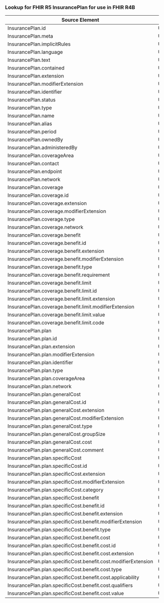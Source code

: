 ### Lookup for FHIR R5 InsurancePlan for use in FHIR R4B

| Source Element | Usage | Target |
| -------------- | ----- | ------ |
| InsurancePlan.id | UseElementRenamed | InsurancePlan.id |
| InsurancePlan.meta | UseElementRenamed | InsurancePlan.meta |
| InsurancePlan.implicitRules | UseElementRenamed | InsurancePlan.implicitRules |
| InsurancePlan.language | UseElementRenamed | InsurancePlan.language |
| InsurancePlan.text | UseElementRenamed | InsurancePlan.text |
| InsurancePlan.contained | UseElementRenamed | InsurancePlan.contained |
| InsurancePlan.extension | UseElementRenamed | InsurancePlan.extension |
| InsurancePlan.modifierExtension | UseElementRenamed | InsurancePlan.modifierExtension |
| InsurancePlan.identifier | UseElementRenamed | InsurancePlan.identifier |
| InsurancePlan.status | UseElementRenamed | InsurancePlan.status |
| InsurancePlan.type | UseElementRenamed | InsurancePlan.type |
| InsurancePlan.name | UseElementRenamed | InsurancePlan.name |
| InsurancePlan.alias | UseElementRenamed | InsurancePlan.alias |
| InsurancePlan.period | UseElementRenamed | InsurancePlan.period |
| InsurancePlan.ownedBy | UseElementRenamed | InsurancePlan.ownedBy |
| InsurancePlan.administeredBy | UseElementRenamed | InsurancePlan.administeredBy |
| InsurancePlan.coverageArea | UseElementRenamed | InsurancePlan.coverageArea |
| InsurancePlan.contact | UseElementRenamed | InsurancePlan.contact |
| InsurancePlan.endpoint | UseElementRenamed | InsurancePlan.endpoint |
| InsurancePlan.network | UseElementRenamed | InsurancePlan.network |
| InsurancePlan.coverage | UseElementRenamed | InsurancePlan.coverage |
| InsurancePlan.coverage.id | UseElementRenamed | InsurancePlan.coverage.id |
| InsurancePlan.coverage.extension | UseElementRenamed | InsurancePlan.coverage.extension |
| InsurancePlan.coverage.modifierExtension | UseElementRenamed | InsurancePlan.coverage.modifierExtension |
| InsurancePlan.coverage.type | UseElementRenamed | InsurancePlan.coverage.type |
| InsurancePlan.coverage.network | UseElementRenamed | InsurancePlan.coverage.network |
| InsurancePlan.coverage.benefit | UseElementRenamed | InsurancePlan.coverage.benefit |
| InsurancePlan.coverage.benefit.id | UseElementRenamed | InsurancePlan.coverage.benefit.id |
| InsurancePlan.coverage.benefit.extension | UseElementRenamed | InsurancePlan.coverage.benefit.extension |
| InsurancePlan.coverage.benefit.modifierExtension | UseElementRenamed | InsurancePlan.coverage.benefit.modifierExtension |
| InsurancePlan.coverage.benefit.type | UseElementRenamed | InsurancePlan.coverage.benefit.type |
| InsurancePlan.coverage.benefit.requirement | UseElementRenamed | InsurancePlan.coverage.benefit.requirement |
| InsurancePlan.coverage.benefit.limit | UseElementRenamed | InsurancePlan.coverage.benefit.limit |
| InsurancePlan.coverage.benefit.limit.id | UseElementRenamed | InsurancePlan.coverage.benefit.limit.id |
| InsurancePlan.coverage.benefit.limit.extension | UseElementRenamed | InsurancePlan.coverage.benefit.limit.extension |
| InsurancePlan.coverage.benefit.limit.modifierExtension | UseElementRenamed | InsurancePlan.coverage.benefit.limit.modifierExtension |
| InsurancePlan.coverage.benefit.limit.value | UseElementRenamed | InsurancePlan.coverage.benefit.limit.value |
| InsurancePlan.coverage.benefit.limit.code | UseElementRenamed | InsurancePlan.coverage.benefit.limit.code |
| InsurancePlan.plan | UseElementRenamed | InsurancePlan.plan |
| InsurancePlan.plan.id | UseElementRenamed | InsurancePlan.plan.id |
| InsurancePlan.plan.extension | UseElementRenamed | InsurancePlan.plan.extension |
| InsurancePlan.plan.modifierExtension | UseElementRenamed | InsurancePlan.plan.modifierExtension |
| InsurancePlan.plan.identifier | UseElementRenamed | InsurancePlan.plan.identifier |
| InsurancePlan.plan.type | UseElementRenamed | InsurancePlan.plan.type |
| InsurancePlan.plan.coverageArea | UseElementRenamed | InsurancePlan.plan.coverageArea |
| InsurancePlan.plan.network | UseElementRenamed | InsurancePlan.plan.network |
| InsurancePlan.plan.generalCost | UseElementRenamed | InsurancePlan.plan.generalCost |
| InsurancePlan.plan.generalCost.id | UseElementRenamed | InsurancePlan.plan.generalCost.id |
| InsurancePlan.plan.generalCost.extension | UseElementRenamed | InsurancePlan.plan.generalCost.extension |
| InsurancePlan.plan.generalCost.modifierExtension | UseElementRenamed | InsurancePlan.plan.generalCost.modifierExtension |
| InsurancePlan.plan.generalCost.type | UseElementRenamed | InsurancePlan.plan.generalCost.type |
| InsurancePlan.plan.generalCost.groupSize | UseElementRenamed | InsurancePlan.plan.generalCost.groupSize |
| InsurancePlan.plan.generalCost.cost | UseElementRenamed | InsurancePlan.plan.generalCost.cost |
| InsurancePlan.plan.generalCost.comment | UseElementRenamed | InsurancePlan.plan.generalCost.comment |
| InsurancePlan.plan.specificCost | UseElementRenamed | InsurancePlan.plan.specificCost |
| InsurancePlan.plan.specificCost.id | UseElementRenamed | InsurancePlan.plan.specificCost.id |
| InsurancePlan.plan.specificCost.extension | UseElementRenamed | InsurancePlan.plan.specificCost.extension |
| InsurancePlan.plan.specificCost.modifierExtension | UseElementRenamed | InsurancePlan.plan.specificCost.modifierExtension |
| InsurancePlan.plan.specificCost.category | UseElementRenamed | InsurancePlan.plan.specificCost.category |
| InsurancePlan.plan.specificCost.benefit | UseElementRenamed | InsurancePlan.plan.specificCost.benefit |
| InsurancePlan.plan.specificCost.benefit.id | UseElementRenamed | InsurancePlan.plan.specificCost.benefit.id |
| InsurancePlan.plan.specificCost.benefit.extension | UseElementRenamed | InsurancePlan.plan.specificCost.benefit.extension |
| InsurancePlan.plan.specificCost.benefit.modifierExtension | UseElementRenamed | InsurancePlan.plan.specificCost.benefit.modifierExtension |
| InsurancePlan.plan.specificCost.benefit.type | UseElementRenamed | InsurancePlan.plan.specificCost.benefit.type |
| InsurancePlan.plan.specificCost.benefit.cost | UseElementRenamed | InsurancePlan.plan.specificCost.benefit.cost |
| InsurancePlan.plan.specificCost.benefit.cost.id | UseElementRenamed | InsurancePlan.plan.specificCost.benefit.cost.id |
| InsurancePlan.plan.specificCost.benefit.cost.extension | UseElementRenamed | InsurancePlan.plan.specificCost.benefit.cost.extension |
| InsurancePlan.plan.specificCost.benefit.cost.modifierExtension | UseElementRenamed | InsurancePlan.plan.specificCost.benefit.cost.modifierExtension |
| InsurancePlan.plan.specificCost.benefit.cost.type | UseElementRenamed | InsurancePlan.plan.specificCost.benefit.cost.type |
| InsurancePlan.plan.specificCost.benefit.cost.applicability | UseElementRenamed | InsurancePlan.plan.specificCost.benefit.cost.applicability |
| InsurancePlan.plan.specificCost.benefit.cost.qualifiers | UseElementRenamed | InsurancePlan.plan.specificCost.benefit.cost.qualifiers |
| InsurancePlan.plan.specificCost.benefit.cost.value | UseElementRenamed | InsurancePlan.plan.specificCost.benefit.cost.value |
